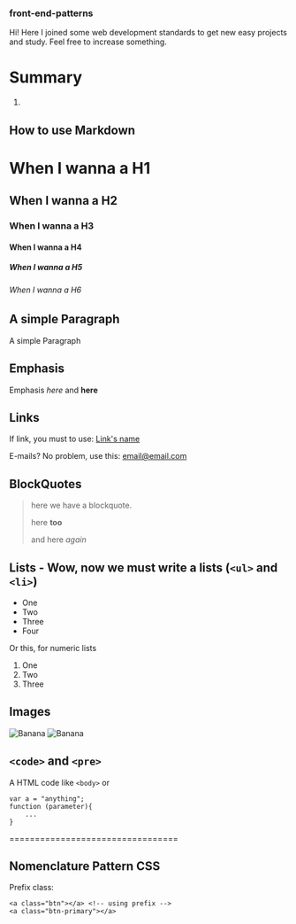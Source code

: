 ### front-end-patterns
Hi! Here I joined some web development standards to get new easy projects and study. Feel free to increase something.

# Summary

1. 

## How to use Markdown

# When I wanna a H1
## When I wanna a H2
### When I wanna a H3
#### When I wanna a H4
##### When I wanna a H5
###### When I wanna a H6

## A simple Paragraph
A simple Paragraph

## Emphasis
Emphasis _here_ and **here**

## Links
If link, you must to use: [Link's name](http://google.com "any message here!")

E-mails? No problem, use this: <email@email.com>

## BlockQuotes

> here we have a blockquote.
> 
> here **too**
>
> and here _again_

## Lists - Wow, now we must write a lists (`<ul>` and `<li>`)

* One
* Two
* Three
* Four

Or this, for numeric lists

1. One
2. Two
3. Three

## Images

![Banana](http://cdn.osxdaily.com/wp-content/uploads/2013/07/dancing-banana.gif)
![Banana](http://cdn.osxdaily.com/wp-content/uploads/2013/07/dancing-banana.gif "a simple description")

## `<code>` and `<pre>`

A HTML code like `<body>` or

```
var a = "anything";
function (parameter){
	...
}

```


=================================

## Nomenclature Pattern CSS

Prefix class:

```
<a class="btn"></a> <!-- using prefix -->
<a class="btn-primary"></a>

```





